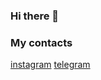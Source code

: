 ### Hi there 👋

### My contacts
[instagram](https://www.instagram.com/sergey.verbin/)
[telegram](https://t.me/sergey_verbin/)
